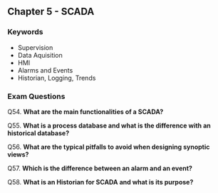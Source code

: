 ## Chapter 5 - SCADA

### Keywords

* Supervision
* Data Aquisition
* HMI
* Alarms and Events
* Historian, Logging, Trends

### Exam Questions

Q54. **What are the main functionalities of a SCADA?**

Q55. **What is a process database and what is the difference with an historical database?**

Q56. **What are the typical pitfalls to avoid when designing synoptic views?**

Q57. **Which is the difference between an alarm and an event?**

Q58. **What is an Historian for SCADA and what is its purpose?**


